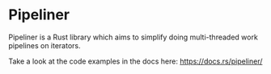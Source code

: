 Pipeliner
=========

Pipeliner is a Rust library which aims to simplify doing multi-threaded work
pipelines on iterators.

Take a look at the code examples in the docs here:
https://docs.rs/pipeliner/